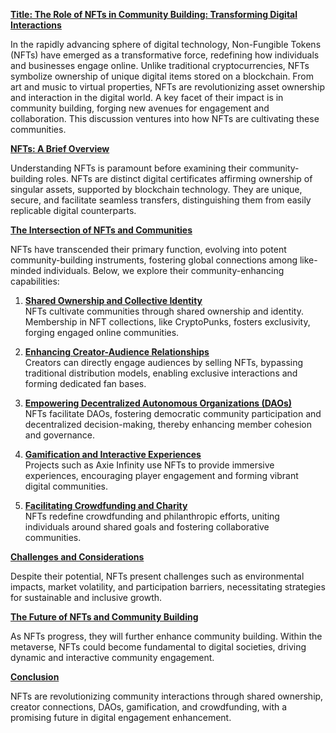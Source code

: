 [**Title: The Role of NFTs in Community Building: Transforming Digital Interactions**](https://www.coindesk.com/learn/nfts-2021-what-are-non-fungible-tokens/)

In the rapidly advancing sphere of digital technology, Non-Fungible Tokens (NFTs) have emerged as a transformative force, redefining how individuals and businesses engage online. Unlike traditional cryptocurrencies, NFTs symbolize ownership of unique digital items stored on a blockchain. From art and music to virtual properties, NFTs are revolutionizing asset ownership and interaction in the digital world. A key facet of their impact is in community building, forging new avenues for engagement and collaboration. This discussion ventures into how NFTs are cultivating these communities.

**[NFTs: A Brief Overview](https://www.investopedia.com/non-fungible-tokens-nft-5115211)**

Understanding NFTs is paramount before examining their community-building roles. NFTs are distinct digital certificates affirming ownership of singular assets, supported by blockchain technology. They are unique, secure, and facilitate seamless transfers, distinguishing them from easily replicable digital counterparts.

**[The Intersection of NFTs and Communities](https://decrypt.co/resources/what-are-nfts-non-fungible-tokens)**

NFTs have transcended their primary function, evolving into potent community-building instruments, fostering global connections among like-minded individuals. Below, we explore their community-enhancing capabilities:

1. **[Shared Ownership and Collective Identity](https://www.theblockcrypto.com/post/79269/what-is-crypto-art-and-how-do-nft-artwork-token-sales-work)**  
NFTs cultivate communities through shared ownership and identity. Membership in NFT collections, like CryptoPunks, fosters exclusivity, forging engaged online communities.

2. **[Enhancing Creator-Audience Relationships](https://www.theverge.com/2021/3/5/22314645/beeple-nfts-digital-art-kristys-blockchain-ethereum-ideas)**  
Creators can directly engage audiences by selling NFTs, bypassing traditional distribution models, enabling exclusive interactions and forming dedicated fan bases.

3. **[Empowering Decentralized Autonomous Organizations (DAOs)](https://blockgeeks.com/guides/ethereum-daos-smart-contracts/)**  
NFTs facilitate DAOs, fostering democratic community participation and decentralized decision-making, thereby enhancing member cohesion and governance.

4. **[Gamification and Interactive Experiences](https://decrypt.co/resources/nft-games-non-fungible-token-games)**  
Projects such as Axie Infinity use NFTs to provide immersive experiences, encouraging player engagement and forming vibrant digital communities.

5. **[Facilitating Crowdfunding and Charity](https://www.ethnews.com/how-the-ethereum-network-could-redefine-charity-and-crowdfunding)**  
NFTs redefine crowdfunding and philanthropic efforts, uniting individuals around shared goals and fostering collaborative communities.

**[Challenges and Considerations](https://www.wired.com/story/nfts-hot-effect-carbon-emissions/)**

Despite their potential, NFTs present challenges such as environmental impacts, market volatility, and participation barriers, necessitating strategies for sustainable and inclusive growth.

**[The Future of NFTs and Community Building](https://www.forbes.com/sites/bernardmarr/2021/06/03/how-nfts-can-transform-everything-from-videos-to-real-estate/)**

As NFTs progress, they will further enhance community building. Within the metaverse, NFTs could become fundamental to digital societies, driving dynamic and interactive community engagement.

**[Conclusion](https://www.cnbc.com/2021/03/05/nfts-are-digital-assets-on-blockchain-they-could-help-artists-monetize.html)**

NFTs are revolutionizing community interactions through shared ownership, creator connections, DAOs, gamification, and crowdfunding, with a promising future in digital engagement enhancement.